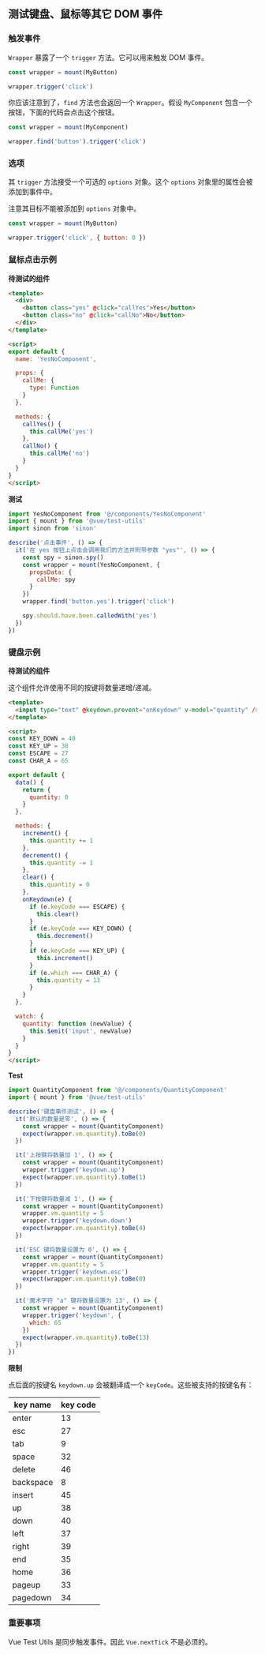 ## 测试键盘、鼠标等其它 DOM 事件

### 触发事件

`Wrapper` 暴露了一个 `trigger` 方法。它可以用来触发 DOM 事件。

```js
const wrapper = mount(MyButton)

wrapper.trigger('click')
```

你应该注意到了，`find` 方法也会返回一个 `Wrapper`。假设 `MyComponent` 包含一个按钮，下面的代码会点击这个按钮。

```js
const wrapper = mount(MyComponent)

wrapper.find('button').trigger('click')
```

### 选项

其 `trigger` 方法接受一个可选的 `options` 对象。这个 `options` 对象里的属性会被添加到事件中。

注意其目标不能被添加到 `options` 对象中。

```js
const wrapper = mount(MyButton)

wrapper.trigger('click', { button: 0 })
```


### 鼠标点击示例

**待测试的组件**

```html
<template>
  <div>
    <button class="yes" @click="callYes">Yes</button>
    <button class="no" @click="callNo">No</button>
  </div>
</template>

<script>
export default {
  name: 'YesNoComponent',

  props: {
    callMe: {
      type: Function
    }
  },

  methods: {
    callYes() {
      this.callMe('yes')
    },
    callNo() {
      this.callMe('no')
    }
  }
}
</script>
```

**测试**

```js
import YesNoComponent from '@/components/YesNoComponent'
import { mount } from '@vue/test-utils'
import sinon from 'sinon'

describe('点击事件', () => {
  it('在 yes 按钮上点击会调用我们的方法并附带参数 "yes"', () => {
    const spy = sinon.spy()
    const wrapper = mount(YesNoComponent, {
      propsData: {
        callMe: spy
      }
    })
    wrapper.find('button.yes').trigger('click')

    spy.should.have.been.calledWith('yes')
  })
})
```

### 键盘示例

**待测试的组件**

这个组件允许使用不同的按键将数量递增/递减。

```html
<template>
  <input type="text" @keydown.prevent="onKeydown" v-model="quantity" />
</template>

<script>
const KEY_DOWN = 40
const KEY_UP = 38
const ESCAPE = 27
const CHAR_A = 65

export default {
  data() {
    return {
      quantity: 0
    }
  },

  methods: {
    increment() {
      this.quantity += 1
    },
    decrement() {
      this.quantity -= 1
    },
    clear() {
      this.quantity = 0
    },
    onKeydown(e) {
      if (e.keyCode === ESCAPE) {
        this.clear()
      }
      if (e.keyCode === KEY_DOWN) {
        this.decrement()
      }
      if (e.keyCode === KEY_UP) {
        this.increment()
      }
      if (e.which === CHAR_A) {
        this.quantity = 13
      }
    }
  },

  watch: {
    quantity: function (newValue) {
      this.$emit('input', newValue)
    }
  }
}
</script>
```

**Test**

```js
import QuantityComponent from '@/components/QuantityComponent'
import { mount } from '@vue/test-utils'

describe('键盘事件测试', () => {
  it('默认的数量是零', () => {
    const wrapper = mount(QuantityComponent)
    expect(wrapper.vm.quantity).toBe(0)
  })

  it('上按键将数量加 1', () => {
    const wrapper = mount(QuantityComponent)
    wrapper.trigger('keydown.up')
    expect(wrapper.vm.quantity).toBe(1)
  })

  it('下按键将数量减 1', () => {
    const wrapper = mount(QuantityComponent)
    wrapper.vm.quantity = 5
    wrapper.trigger('keydown.down')
    expect(wrapper.vm.quantity).toBe(4)
  })

  it('ESC 键将数量设置为 0', () => {
    const wrapper = mount(QuantityComponent)
    wrapper.vm.quantity = 5
    wrapper.trigger('keydown.esc')
    expect(wrapper.vm.quantity).toBe(0)
  })

  it('魔术字符 "a" 键将数量设置为 13', () => {
    const wrapper = mount(QuantityComponent)
    wrapper.trigger('keydown', {
      which: 65
    })
    expect(wrapper.vm.quantity).toBe(13)
  })
})
```

**限制**

点后面的按键名 `keydown.up` 会被翻译成一个 `keyCode`。这些被支持的按键名有：

| key name | key code |
| --- | --- |
| enter | 13 |
| esc | 27 |
| tab | 9 |
| space | 32 |
| delete | 46 |
| backspace | 8 |
| insert | 45 |
| up | 38 |
| down | 40 |
| left | 37 |
| right | 39 |
| end | 35 |
| home | 36 |
| pageup | 33 |
| pagedown | 34 |

### 重要事项

Vue Test Utils 是同步触发事件。因此 `Vue.nextTick` 不是必须的。
